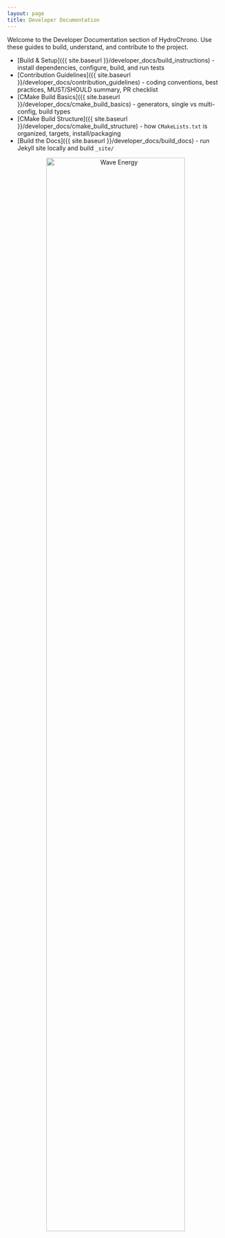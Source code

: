 ```yaml
---
layout: page
title: Developer Documentation
---
```


Welcome to the Developer Documentation section of HydroChrono. Use these guides to build, understand, and contribute to the project.

- [Build & Setup]({{ site.baseurl }}/developer_docs/build_instructions) - install dependencies, configure, build, and run tests
- [Contribution Guidelines]({{ site.baseurl }}/developer_docs/contribution_guidelines) - coding conventions, best practices, MUST/SHOULD summary, PR checklist
- [CMake Build Basics]({{ site.baseurl }}/developer_docs/cmake_build_basics) - generators, single vs multi-config, build types
- [CMake Build Structure]({{ site.baseurl }}/developer_docs/cmake_build_structure) - how `CMakeLists.txt` is organized, targets, install/packaging
- [Build the Docs]({{ site.baseurl }}/developer_docs/build_docs) - run Jekyll site locally and build `_site/`

<p align="center">
  <img src="{{ site.baseurl }}/assets/img/wave_animation2.gif" alt="Wave Energy" width="80%" />
</p>
